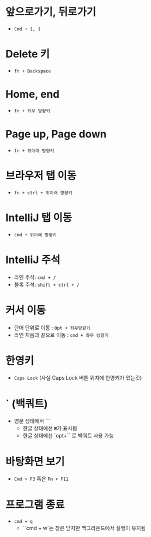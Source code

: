 # 앞으로가기, 뒤로가기

- `Cmd + [, ]`

# Delete 키

- `fn + Backspace`

# Home, end

- `fn + 좌우 방향키`

# Page up, Page down

- `fn + 위아래 방향키`

# 브라우저 탭 이동

- `fn + ctrl + 위아래 방향키`

# IntelliJ 탭 이동

- `cmd + 위아래 방향키`

# IntelliJ 주석

- 라인 주석: `cmd + /`
- 블록 주석: `shift + ctrl + /`

# 커서 이동

- 단어 단위로 이동 : `Opt + 좌우방향키`
- 라인 처음과 끝으로 이동 : `cmd + 좌우 방향키`

# 한영키

- `Caps Lock` (사실 Caps Lock 버튼 위치에 한영키가 있는것)

# ` (백쿼트)

- 영문 상태에서 ```
  - 한글 상태에선 `₩`가 표시됨
  - 한글 상태에선 `opt+`` 로 백쿼트 사용 가능
  
# 바탕화면 보기

- `Cmd + F3` 혹은 `Fn + F11`

# 프로그램 종료

- `cmd + q`
  - ``cmd + w`는 창은 닫지만 백그라운드에서 실행이 유지됨 